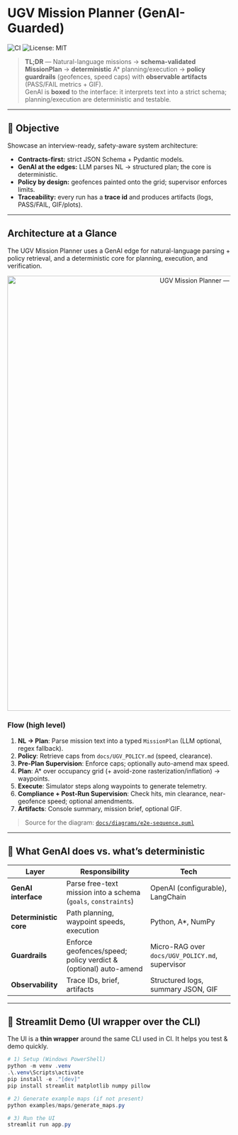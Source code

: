 # UGV Mission Planner (GenAI-Guarded)

![CI](https://github.com/YoussefLachhab/ugv-mission-planner/actions/workflows/ci.yml/badge.svg?branch=main)
![License: MIT](https://img.shields.io/badge/License-MIT-yellow.svg)

> **TL;DR** — Natural-language missions → **schema-validated MissionPlan** → **deterministic** A* planning/execution → **policy guardrails** (geofences, speed caps) with **observable artifacts** (PASS/FAIL metrics + GIF).  
> GenAI is **boxed** to the interface: it interprets text into a strict schema; planning/execution are deterministic and testable.

---

## 🎯 Objective

Showcase an interview-ready, safety-aware system architecture:

- **Contracts-first:** strict JSON Schema + Pydantic models.
- **GenAI at the edges:** LLM parses NL → structured plan; the core is deterministic.
- **Policy by design:** geofences painted onto the grid; supervisor enforces limits.
- **Traceability:** every run has a **trace id** and produces artifacts (logs, PASS/FAIL, GIF/plots).

---

## Architecture at a Glance

The UGV Mission Planner uses a GenAI edge for natural-language parsing + policy retrieval, and a deterministic core for planning, execution, and verification.

<p align="center">
  <img src="docs/diagrams/e2e-sequence.png" alt="UGV Mission Planner — End-to-End Sequence" width="980">
</p>

### Flow (high level)
1. **NL → Plan**: Parse mission text into a typed `MissionPlan` (LLM optional, regex fallback).
2. **Policy**: Retrieve caps from `docs/UGV_POLICY.md` (speed, clearance).
3. **Pre-Plan Supervision**: Enforce caps; optionally auto-amend max speed.
4. **Plan**: A* over occupancy grid (+ avoid-zone rasterization/inflation) → waypoints.
5. **Execute**: Simulator steps along waypoints to generate telemetry.
6. **Compliance + Post-Run Supervision**: Check hits, min clearance, near-geofence speed; optional amendments.
7. **Artifacts**: Console summary, mission brief, optional GIF.

> Source for the diagram: [`docs/diagrams/e2e-sequence.puml`](docs/diagrams/e2e-sequence.puml)

---

## 🧩 What GenAI does vs. what’s deterministic

| Layer | Responsibility | Tech |
|---|---|---|
| **GenAI interface** | Parse free-text mission into a schema (`goals`, `constraints`) | OpenAI (configurable), LangChain |
| **Deterministic core** | Path planning, waypoint speeds, execution | Python, A*, NumPy |
| **Guardrails** | Enforce geofences/speed; policy verdict & (optional) auto-amend | Micro-RAG over `docs/UGV_POLICY.md`, supervisor |
| **Observability** | Trace IDs, brief, artifacts | Structured logs, summary JSON, GIF |

---

## 🚀 Streamlit Demo (UI wrapper over the CLI)

The UI is a **thin wrapper** around the same CLI used in CI. It helps you test & demo quickly.

```powershell
# 1) Setup (Windows PowerShell)
python -m venv .venv
.\.venv\Scripts\activate
pip install -e ."[dev]"
pip install streamlit matplotlib numpy pillow

# 2) Generate example maps (if not present)
python examples/maps/generate_maps.py

# 3) Run the UI
streamlit run app.py

